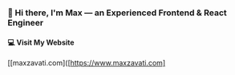 ### 👋 Hi there, I'm Max — an Experienced Frontend & React Engineer

#### 💻 Visit My Website
[[maxzavati.com]([https://www.maxzavati.com]
